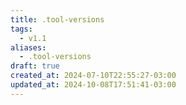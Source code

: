 ```yaml
---
title: .tool-versions
tags:
  - v1.1
aliases:
  - .tool-versions
draft: true
created_at: 2024-07-10T22:55:27-03:00
updated_at: 2024-10-08T17:51:41-03:00
---
```




